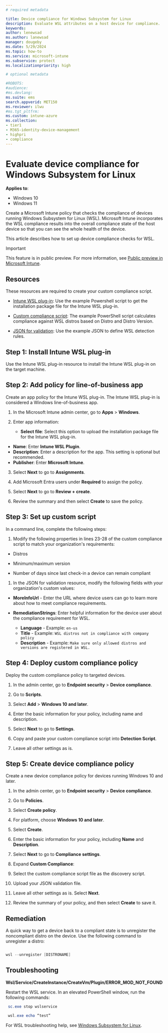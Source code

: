 ```yaml
---
# required metadata

title: Device compliance for Windows Subsystem for Linux  
description: Evaluate WSL attributes on a host device for compliance. 
keywords:
author: lenewsad
ms.author: lanewsad
manager: dougeby
ms.date: 5/29/2024 
ms.topic: how-to
ms.service: microsoft-intune
ms.subservice: protect
ms.localizationpriority: high

# optional metadata

#ROBOTS:
#audience:
#ms.devlang:
ms.suite: ems
search.appverid: MET150
ms.reviewer: ilwu
#ms.tgt_pltfrm:
ms.custom: intune-azure
ms.collection:
- tier1
- M365-identity-device-management
- highpri
- compliance
---
```


# Evaluate device compliance for Windows Subsystem for Linux   

**Applies to**: 
- Windows 10   
- Windows 11   

Create a Microsoft Intune policy that checks the compliance of devices running Windows Subsystem for Linux (WSL). Microsoft Intune incorporates the WSL compliance results into the overall compliance state of the host device so that you can see the whole health of the device.

This article describes how to set up device compliance checks for WSL.  

> [!IMPORTANT]
> This feature is in public preview. For more information, see [Public preview in Microsoft Intune](../fundamentals/public-preview.md).   

## Resources 

These resources are required to create your custom compliance script.  

- [Intune WSL plug-in](https://github.com/microsoft/shell-intune-samples/blob/master/Linux/WSL/IntuneWSLPluginInstaller/IntuneWSLPluginInstaller.msi): Use the example Powershell script to get the installation package file for the Intune WSL plug-in.    

- [Custom compliance script](https://github.com/microsoft/shell-intune-samples/blob/master/Linux/WSL/WSL%20Management%20Example/WSLDistroVersionCompliance.ps1): The example PowerShell script calculates compliance against WSL distros based on Distro and Distro Version.  

- [JSON for validation](https://github.com/microsoft/shell-intune-samples/blob/master/Linux/WSL/WSL%20Management%20Example/WSLDetectionRule.json): Use the example JSON to define WSL detection rules.  

## Step 1: Install Intune WSL plug-in    

Use the Intune WSL plug-in resource to install the Intune WSL plug-in on the target machine.   

## Step 2: Add policy for line-of-business app 

Create an app policy for the Intune WSL plug-in. The Intune WSL plug-in is considered a Windows line-of-business app. 

1. In the Microsoft Intune admin center, go to **Apps** > **Windows**.  

2. Enter app information:  
   - **Select file**: Select this option to upload the installation package file for the Intune WSL plug-in.  
  - **Name**: Enter **Intune WSL Plugin**.  
  - **Description**: Enter a description for the app. This setting is optional but recommended. 
  - **Publisher**: Enter **Microsoft Intune**.  

3. Select **Next** to go to **Assignments**.  

4. Add Microsoft Entra users under **Required** to assign the policy.  

5. Select **Next** to go to **Review + create**.  

6. Review the summary and then select **Create** to save the policy.  

## Step 3: Set up custom script  
In a command line, complete the following steps:  

1. Modify the following properties in lines 23-28 of the custom compliance script to match your organization's requirements:   

  - Distros    

  - Minimum/maximum version    

  - Number of days since last check-in a device can remain compliant  
  
1.  In the JSON for validation resource, modify the following fields with your organization's custom values: 

  - **MoreInfoUrl** - Enter the URL where device users can go to learn more about how to meet compliance requirements.  
 
  - **RemediationStrings**:  Enter helpful information for the device user about the compliance requirement for WSL. 
    
    - **Language** - Example: `en-us`  
    - **Title** - Example: `WSL distros not in compliance with company policy` 
    - **Description** - Example: `Make sure only allowed distros and versions are registered in WSL.` 



## Step 4: Deploy custom compliance policy  
 Deploy the custom compliance policy to targeted devices.  

 1. In the admin center, go to **Endpoint security** > **Device compliance**.  
 
 1. Go to **Scripts**.   
 
 1. Select **Add** > **Windows 10 and later**.  
 
 1. Enter the basic information for your policy, including name and description. 
 
 1. Select **Next** to go to **Settings**.    
 
 1. Copy and paste your custom compliance script into **Detection Script**. 
 
 1. Leave all other settings as is.  


## Step 5: Create device compliance policy  
Create a new device compliance policy for devices running Windows 10 and later. 

1. In the admin center, go to **Endpoint security** > **Device compliance**. 

1. Go to **Policies**.    

1. Select **Create policy**. 

1. For platform, choose **Windows 10 and later**.  

1. Select **Create**. 

1. Enter the basic information for your policy, including **Name** and **Description**. 

1. Select **Next** to go to **Compliance settings**.    

1. Expand **Custom Compliance**: 
  
  1. Select the custom compliance script file as the discovery script.    
  
  1. Upload your JSON validation file. 

1. Leave all other settings as is. Select **Next**. 

1. Review the summary of your policy, and then select **Create** to save it.  

## Remediation  

A quick way to get a device back to a compliant state is to unregister the noncompliant distro on the device. Use the following command to unregister a distro:     

```PowerShell  

wsl --unregister [DISTRONAME] 

```


## Troubleshooting  

**Wsl/Service/CreateInstance/CreateVm/Plugin/ERROR_MOD_NOT_FOUND**

Restart the WSL service. In an elevated PowerShell window, run the following commands: 
 
```PowerShell  
 sc.exe stop wslservice 

 wsl.exe echo “test” 

```   

For WSL troubleshooting help, see [Windows Subsystem for Linux](/windows/wsl/troubleshooting).  
